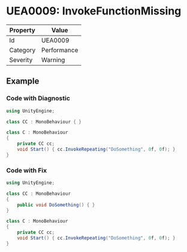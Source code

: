 # UEA0009: InvokeFunctionMissing

| Property | Value         |
| -------- | ------------- |
| Id       | UEA0009       |
| Category | Performance   |
| Severity | Warning       |

## Example

### Code with Diagnostic

```csharp
using UnityEngine;

class CC : MonoBehaviour { }

class C : MonoBehaviour
{
    private CC cc;
    void Start() { cc.InvokeRepeating("DoSomething", 0f, 0f); }
}
```

### Code with Fix


```csharp
using UnityEngine;

class CC : MonoBehaviour 
{ 
    public void DoSomething() { }
}

class C : MonoBehaviour
{
    private CC cc;
    void Start() { cc.InvokeRepeating("DoSomething", 0f, 0f); }
}
```